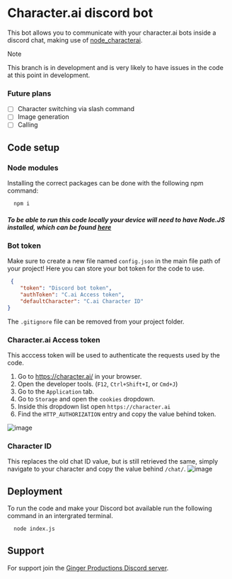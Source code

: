 # Character.ai discord bot

This bot allows you to communicate with your character.ai bots inside a discord chat, making use of [node_characterai](https://github.com/realcoloride/node_characterai).

> [!Note]
> This branch is in development and is very likely to have issues in the code at this point in development.
> 
> ### Future plans
> - [ ] Character switching via slash command
> - [ ] Image generation
> - [ ] Calling

## Code setup
### Node modules
Installing the correct packages can be done with the following npm command:

```bash
  npm i
```
##### To be able to run this code locally your device will need to have Node.JS installed, which can be found [here](https://nodejs.org/en/download)

### Bot token
Make sure to create a new file named `config.json` in the main file path of your project! Here you can store your bot token for the code to use.
```json
 {
    "token": "Discord bot token",
    "authToken": "C.ai Access token",
    "defaultCharacter": "C.ai Character ID"
}
```
The `.gitignore` file can be removed from your project folder.

### Character.ai Access token
This acccess token will be used to authenticate the requests used by the code.

1. Go to https://character.ai/ in your browser.
2. Open the developer tools. (`F12`, `Ctrl+Shift+I`, or `Cmd+J`)
3. Go to the `Application` tab.
4. Go to `Storage` and open the `cookies` dropdown.
5. Inside this dropdown list open `https://character.ai`
6. Find the `HTTP_AUTHORIZATION` entry and copy the value behind token.

![image](https://github.com/user-attachments/assets/982c18c0-13fe-45d0-8a97-f33dcc19038f)


### Character ID
This replaces the old chat ID value, but is still retrieved the same, simply navigate to your character and copy the value behind `/chat/`.
![image](https://github.com/user-attachments/assets/84e02e2e-332f-42a7-8dc6-5f0c5e8c2c78)

    
## Deployment

To run the code and make your Discord bot available run the following command in an intergrated terminal.

```bash
  node index.js
```

## Support

For support join the [Ginger Productions Discord server](https://discord.gg/8KxqWAKCPe). 
